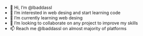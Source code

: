 - 👋 Hi, I’m @lbaddassl
- 👀 I’m interested in web desing and start learning code
- 🌱 I’m currently learning web desing
- 💞️ I’m looking to collaborate on any project to improve my skills  
- 📫 Reach me @lbaddassl on almost majority of platforms

<!---
lbaddassl/lbaddassl is a ✨ special ✨ repository because its `README.md` (this file) appears on your GitHub profile.
You can click the Preview link to take a look at your changes.
--->
